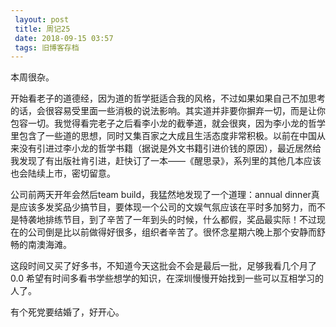 ```yaml
---
 layout: post
 title: 周记25
 date: 2018-09-15 03:57
 tags: 旧博客存档
---
```

本周很杂。

开始看老子的道德经，因为道的哲学挺适合我的风格，不过如果如果自己不加思考的话，会很容易受里面一些消极的说法影响。其实道并非要你摒弃一切，而是让你包容一切。我觉得看完老子之后看李小龙的截拳道，就会很爽，因为李小龙的哲学里包含了一些道的思想，同时又集百家之大成且生活态度非常积极。以前在中国从来没有引进过李小龙的哲学书籍（据说是外文书籍引进价钱的原因），最近居然给我发现了有出版社肯引进，赶快订了一本——《醒思录》，系列里的其他几本应该也会陆续上市，密切留意。

公司前两天开年会然后team build，我猛然地发现了一个道理：annual
dinner真是应该多发奖品少搞节目，要体现一个公司的文娱气氛应该在平时多加努力，而不是特袭地排练节目，到了辛苦了一年到头的时候，什么都假，奖品最实际！不过现在的公司倒是比以前做得好很多，组织者辛苦了。很怀念星期六晚上那个安静而舒畅的南澳海滩。

这段时间又买了好多书，不知道今天这批会不会是最后一批，足够我看几个月了 0.0 希望有时间多看书学些想学的知识，在深圳慢慢开始找到一些可以互相学习的人了。

有个死党要结婚了，好开心。

